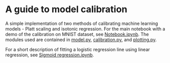 # A guide to model calibration

A simple implementation of two methods of calibrating machine learning models - Platt scaling and isotonic regression.
For the main notebook with a demo of the calibration on MNIST dataset, see [Notebook.ipynb](Notebook.ipynb). The modules used are contained in [model.py](model.py), [calibration.py](calibration.py), and [plotting.py](plotting.py).

For a short description of fitting a logistic regression line using linear regression, see [Sigmoid regression.ipynb](Sigmoid%20regression.ipynb).
